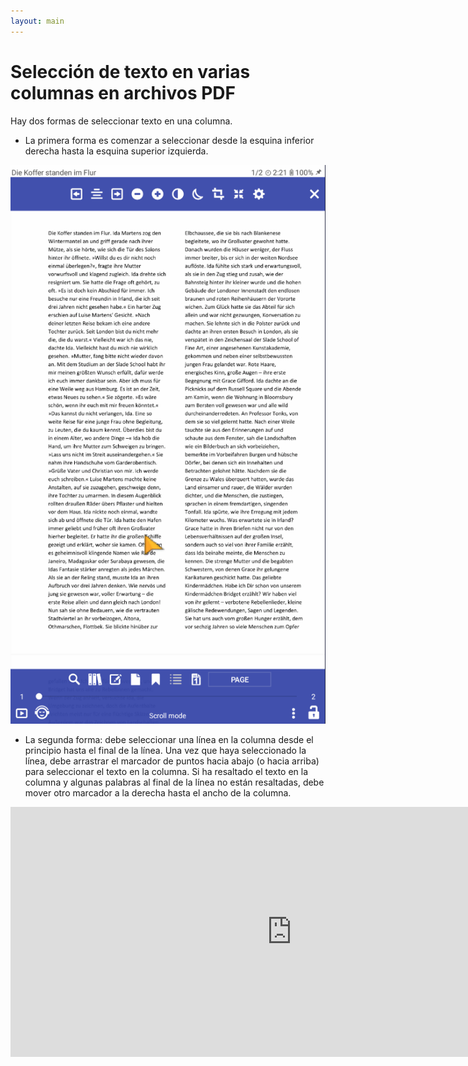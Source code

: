 ```yaml
---
layout: main
---
```


# Selección de texto en varias columnas en archivos PDF

Hay dos formas de seleccionar texto en una columna.

* La primera forma es comenzar a seleccionar desde la esquina inferior derecha hasta la esquina superior izquierda.

![Column selectio in PDF](1.gif)

* La segunda forma: debe seleccionar una línea en la columna desde el principio hasta el final de la línea. Una vez que haya seleccionado la línea, debe arrastrar el marcador de puntos hacia abajo (o hacia arriba) para seleccionar el texto en la columna. Si ha resaltado el texto en la columna y algunas palabras al final de la línea no están resaltadas, debe mover otro marcador a la derecha hasta el ancho de la columna.

<iframe width="900" height="400" src="https://www.youtube.com/embed/Bdj3Z86uO38" title="Librera. Select text in columns in PDF files/ Виділення тексту в колонках. Лібрера" frameborder="0" allow="accelerometer; autoplay; clipboard-write; encrypted-media; gyroscope; picture-in-picture; web-share" allowfullscreen></iframe>


